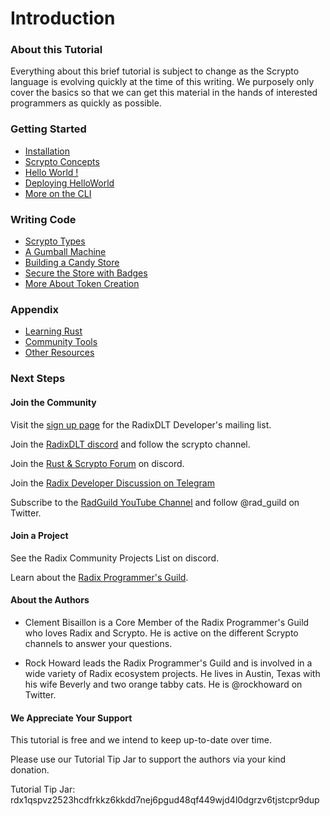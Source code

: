 # Introduction

### About this Tutorial

Everything about this brief tutorial is subject to change as the Scrypto language is evolving quickly at the time of this writing. We purposely only cover the basics so that we can get this material in the hands of interested programmers as quickly as possible.

### Getting Started

* [Installation](broken-reference/)
* [Scrypto Concepts](getting-started/scrypto-concepts.md)
* [Hello World !](getting-started/hello-world.md)
* [Deploying HelloWorld](getting-started/deploying-helloworld.md)
* [More on the CLI](getting-started/more-on-the-cli.md)

### Writing Code

* [Scrypto Types](writing-code/scrypto-types.md)
* [A Gumball Machine](writing-code/building-a-gumball-machine.md)
* [Building a Candy Store](writing-code/building-a-candy-store.md)
* [Secure the Store with Badges](writing-code/security-through-badges.md)
* [More About Token Creation](writing-code/creating-tokens.md)

### Appendix

* [Learning Rust](appendix/learning-rust.md)
* [Community Tools](appendix/community-tools.md)
* [Other Resources](appendix/other-resources.md)

### Next Steps

#### Join the Community

Visit the [sign up page](https://developers.radixdlt.com/sign-up) for the RadixDLT Developer's mailing list.

Join the [RadixDLT discord](https://discord.gg/WkB2USt) and follow the scrypto channel.

Join the [Rust & Scrypto Forum](https://discord.gg/4Kqrgpg88X) on discord.

Join the [Radix Developer Discussion on Telegram](https://t.me/RadixDevelopers)

Subscribe to the [RadGuild YouTube Channel](https://www.youtube.com/channel/UCLpdtHzNXHARnVlL5HHYlZw) and follow @rad\_guild on Twitter.

#### Join a Project

See the Radix Community Projects List on discord.

Learn about the [Radix Programmer's Guild](https://www.radguild.org).

#### About the Authors

- Clement Bisaillon is a Core Member of the Radix Programmer's Guild who loves Radix and Scrypto. He is active on the different Scrypto channels to answer your questions.

- Rock Howard leads the Radix Programmer's Guild and is involved in a wide variety of Radix ecosystem projects. He lives in Austin, Texas with his wife Beverly and two orange tabby cats. He is @rockhoward on Twitter.

#### We Appreciate Your Support

This tutorial is free and we intend to keep up-to-date over time.

Please use our Tutorial Tip Jar to support the authors via your kind donation.

Tutorial Tip Jar: rdx1qspvz2523hcdfrkkz6kkdd7nej6pgud48qf449wjd4l0dgrzv6tjstcpr9dup

